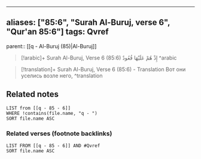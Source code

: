 
---
aliases: ["85:6", "Surah Al-Buruj, verse 6", "Qur'an 85:6"]
tags: Qvref
---

parent:: [[q - Al-Buruj (85)|Al-Buruj]]

> [!arabic]+ Surah Al-Buruj, Verse 6 (85:6)
> <span class="quran-arabic">إِذْ هُمْ عَلَيْهَا قُعُودٌ</span>
^arabic

> [!translation]+ Surah Al-Buruj, Verse 6 (85:6) - Translation
> Вот они уселись возле него,
^translation



## Related notes
```dataview
LIST from [[q - 85 - 6]]
WHERE !contains(file.name, "q - ")
SORT file.name ASC
```

### Related verses (footnote backlinks)
```dataview
LIST FROM [[q - 85 - 6]] AND #Qvref
SORT file.name ASC
```

